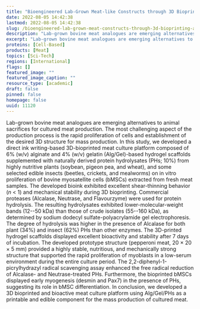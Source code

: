 ```yaml
---
title: "Bioengineered Lab-Grown Meat-like Constructs through 3D Bioprinting of Antioxidative Protein Hydrolysates"
date: 2022-08-05 14:42:38
lastmod: 2022-08-05 14:42:38
slug: /bioengineered-lab-grown-meat-constructs-through-3d-bioprinting-antioxidative-protein
description: "Lab-grown bovine meat analogues are emerging alternatives to animal sacrifices for cultured meat production. The most challenging aspect of the production process is the rapid proliferation of cells and establishment of the desired 3D structure for mass production."
excerpt: "Lab-grown bovine meat analogues are emerging alternatives to animal sacrifices for cultured meat production. The most challenging aspect of the production process is the rapid proliferation of cells and establishment of the desired 3D structure for mass production."
proteins: [Cell-Based]
products: [Meat]
topics: [Sci-Tech]
regions: [International]
flags: []
featured_image: ""
featured_image_caption: ""
resource_type: [academic]
draft: false
pinned: false
homepage: false
uuid: 11120
---
```

Lab-grown bovine meat analogues are emerging alternatives to animal
sacrifices for cultured meat production. The most challenging aspect of
the production process is the rapid proliferation of cells and
establishment of the desired 3D structure for mass production. In this
study, we developed a direct ink writing-based 3D-bioprinted meat
culture platform composed of 6% (w/v) alginate and 4% (w/v) gelatin
(Alg/Gel)-based hydrogel scaffolds supplemented with naturally derived
protein hydrolysates (PHs; 10%) from highly nutritive plants (soybean,
pigeon pea, and wheat), and some selected edible insects (beetles,
crickets, and mealworms) on in vitro proliferation of bovine
myosatellite cells (bMSCs) extracted from fresh meat samples. The
developed bioink exhibited excellent shear-thinning behavior (*n* \< 1)
and mechanical stability during 3D bioprinting. Commercial proteases
(Alcalase, Neutrase, and Flavourzyme) were used for protein hydrolysis.
The resulting hydrolysates exhibited lower-molecular-weight bands
(12--50 kDa) than those of crude isolates (55--160 kDa), as determined
by sodium dodecyl sulfate-polyacrylamide gel electrophoresis. The degree
of hydrolysis was higher in the presence of Alcalase for both plant
(34%) and insect (62%) PHs than other enzymes. The 3D-printed hydrogel
scaffolds displayed excellent bioactivity and stability after 7 days of
incubation. The developed prototype structure (pepperoni meat, 20 × 20 ×
5 mm) provided a highly stable, nutritious, and mechanically strong
structure that supported the rapid proliferation of myoblasts in a
low-serum environment during the entire culture period. The
2,2-diphenyl-1-picrylhydrazyl radical scavenging assay enhanced the free
radical reduction of Alcalase- and Neutrase-treated PHs. Furthermore,
the bioprinted bMSCs displayed early myogenesis (desmin and Pax7) in the
presence of PHs, suggesting its role in bMSC differentiation. In
conclusion, we developed a 3D bioprinted and bioactive meat culture
platform using Alg/Gel/PHs as a printable and edible component for the
mass production of cultured meat.
